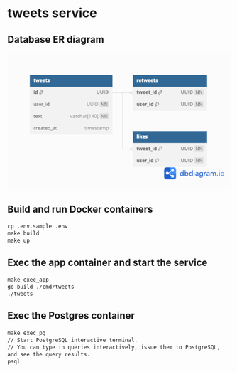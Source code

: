 # tweets service

## Database ER diagram

![Database ER diagram](images/er_diagram.png)

## Build and run Docker containers

```
cp .env.sample .env
make build
make up
```

## Exec the app container and start the service

```
make exec_app
go build ./cmd/tweets
./tweets
```

## Exec the Postgres container

```
make exec_pg
// Start PostgreSQL interactive terminal.
// You can type in queries interactively, issue them to PostgreSQL, and see the query results.
psql
```
